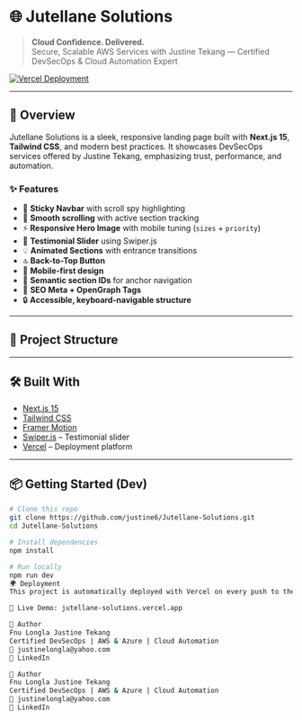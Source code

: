 # 🌐 Jutellane Solutions

> **Cloud Confidence. Delivered.**  
> Secure, Scalable AWS Services with Justine Tekang — Certified DevSecOps & Cloud Automation Expert

[![Vercel Deployment](https://vercel.com/button)](https://jutellane-solutions.vercel.app)

---

## 🚀 Overview

Jutellane Solutions is a sleek, responsive landing page built with **Next.js 15**, **Tailwind CSS**, and modern best practices. It showcases DevSecOps services offered by Justine Tekang, emphasizing trust, performance, and automation.

### ✨ Features

- 🧭 **Sticky Navbar** with scroll spy highlighting
- 🎯 **Smooth scrolling** with active section tracking
- ⚡ **Responsive Hero Image** with mobile tuning (`sizes` + `priority`)
- 💬 **Testimonial Slider** using Swiper.js
- 💡 **Animated Sections** with entrance transitions
- 🔝 **Back-to-Top Button**
- 📱 **Mobile-first design**
- 📌 **Semantic section IDs** for anchor navigation
- 📄 **SEO Meta + OpenGraph Tags**
- 🔒 **Accessible, keyboard-navigable structure**

---

## 📁 Project Structure

---

## 🛠️ Built With

- [Next.js 15](https://nextjs.org/)
- [Tailwind CSS](https://tailwindcss.com/)
- [Framer Motion](https://www.framer.com/motion/)
- [Swiper.js](https://swiperjs.com/) – Testimonial slider
- [Vercel](https://vercel.com/) – Deployment platform

---

## 📦 Getting Started (Dev)

```bash
# Clone this repo
git clone https://github.com/justine6/Jutellane-Solutions.git
cd Jutellane-Solutions

# Install dependencies
npm install

# Run locally
npm run dev
🌍 Deployment
This project is automatically deployed with Vercel on every push to the main branch.

🔗 Live Demo: jutellane-solutions.vercel.app

👤 Author
Fnu Longla Justine Tekang
Certified DevSecOps | AWS & Azure | Cloud Automation
📧 justinelongla@yahoo.com
🔗 LinkedIn

👤 Author
Fnu Longla Justine Tekang
Certified DevSecOps | AWS & Azure | Cloud Automation
📧 justinelongla@yahoo.com
🔗 LinkedIn

```
